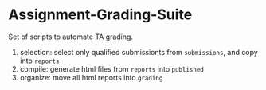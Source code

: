 # Assignment-Grading-Suite
Set of scripts to automate TA grading.

1. selection: select only qualified submissionts from `submissions`, and copy into `reports`
2. compile: generate html files from `reports` into `published`
3. organize: move all html reports into `grading`